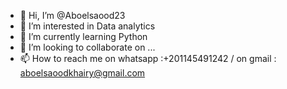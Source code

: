 - 👋 Hi, I’m @Aboelsaood23
- 👀 I’m interested in Data analytics
- 🌱 I’m currently learning Python
- 💞️ I’m looking to collaborate on ...
- 📫 How to reach me on whatsapp  :+201145491242 / on gmail : aboelsaoodkhairy@gmail.com

<!---
Aboelsaood23/Aboelsaood23 is a ✨ special ✨ repository because its `README.md` (this file) appears on your GitHub profile.
You can click the Preview link to take a look at your changes.
--->
